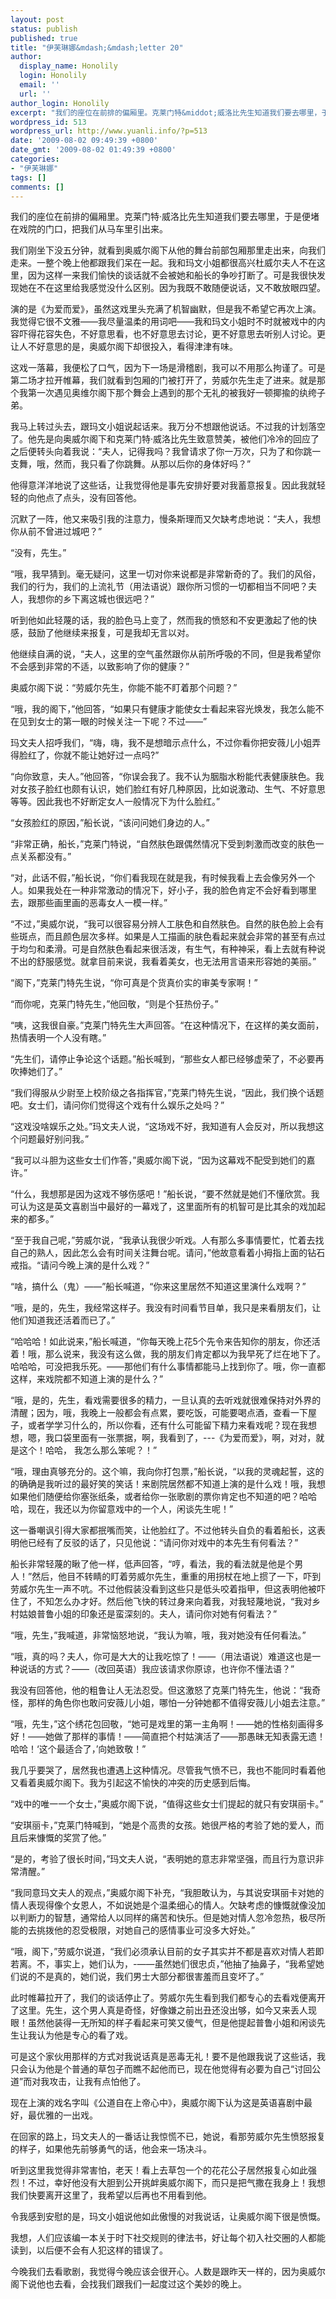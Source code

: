 ```yaml
---
layout: post
status: publish
published: true
title: "伊芙琳娜&mdash;&mdash;letter 20"
author:
  display_name: Honolily
  login: Honolily
  email: ''
  url: ''
author_login: Honolily
excerpt: "我们的座位在前排的偏厢里。克莱门特&middot;威洛比先生知道我们要去哪里，于是便堵在戏院的门口，把我们从马车里引出来。"
wordpress_id: 513
wordpress_url: http://www.yuanli.info/?p=513
date: '2009-08-02 09:49:39 +0800'
date_gmt: '2009-08-02 01:49:39 +0800'
categories:
- "伊芙琳娜"
tags: []
comments: []
---
```

<p>我们的座位在前排的偏厢里。克莱门特&middot;威洛比先生知道我们要去哪里，于是便堵在戏院的门口，把我们从马车里引出来。<a id="more"></a><a id="more-513"></a></p>
<p>我们刚坐下没五分钟，就看到奥威尔阁下从他的舞台前部包厢那里走出来，向我们走来。一整个晚上他都跟我们呆在一起。我和玛文小姐都很高兴杜威尔夫人不在这里，因为这样一来我们愉快的谈话就不会被她和船长的争吵打断了。可是我很快发现她在不在这里给我感觉没什么区别。因为我既不敢随便说话，又不敢放眼四望。</p>
<p>演的是《为爱而爱》，虽然这戏里头充满了机智幽默，但是我不希望它再次上演。我觉得它很不文雅&mdash;&mdash;我尽量温柔的用词吧&mdash;&mdash;我和玛文小姐时不时就被戏中的内容吓得花容失色，不好意思看，也不好意思去讨论，更不好意思去听别人讨论。更让人不好意思的是，奥威尔阁下却很投入，看得津津有味。</p>
<p>这戏一落幕，我便松了口气，因为下一场是滑稽剧，我可以不用那么拘谨了。可是第二场才拉开帷幕，我们就看到包厢的门被打开了，劳威尔先生走了进来。就是那个我第一次遇见奥维尔阁下那个舞会上遇到的那个无礼的被我好一顿揶揄的纨绔子弟。</p>
<p>我马上转过头去，跟玛文小姐说起话来。我万分不想跟他说话。不过我的计划落空了。他先是向奥威尔阁下和克莱门特&middot;威洛比先生致意赞美，被他们冷冷的回应了之后便转头向着我说：&ldquo;夫人，记得我吗？我曾请求了你一万次，只为了和你跳一支舞，哦，然而，我只看了你跳舞。从那以后你的身体好吗？&rdquo;</p>
<p>他得意洋洋地说了这些话，让我觉得他是事先安排好要对我蓄意报复。因此我就轻轻的向他点了点头，没有回答他。</p>
<p>沉默了一阵，他又来吸引我的注意力，慢条斯理而又欠缺考虑地说：&ldquo;夫人，我想你从前不曾进过城吧？&rdquo;</p>
<p>&ldquo;没有，先生。&rdquo;</p>
<p>&ldquo;哦，我早猜到。毫无疑问，这里一切对你来说都是非常新奇的了。我们的风俗，我们的行为，我们的上流礼节（用法语说）跟你所习惯的一切都相当不同吧？夫人，我想你的乡下离这城也很远吧？&rdquo;</p>
<p>听到他如此轻蔑的话，我的脸色马上变了，然而我的愤怒和不安更激起了他的快感，鼓励了他继续来报复，可是我却无言以对。</p>
<p>他继续自满的说，&ldquo;夫人，这里的空气虽然跟你从前所呼吸的不同，但是我希望你不会感到非常的不适，以致影响了你的健康？&rdquo;</p>
<p>奥威尔阁下说：&ldquo;劳威尔先生，你能不能不盯着那个问题？&rdquo;</p>
<p>&ldquo;哦，我的阁下，&rdquo;他回答，&ldquo;如果只有健康才能使女士看起来容光焕发，我怎么能不在见到女士的第一眼的时候关注一下呢？不过&mdash;&mdash;&rdquo;</p>
<p>玛文夫人招呼我们，&ldquo;嗨，嗨，我不是想暗示点什么，不过你看你把安薇儿小姐弄得脸红了，你就不能让她好过一点吗?&rdquo;</p>
<p>&ldquo;向你致意，夫人。&rdquo;他回答，&ldquo;你误会我了。我不认为胭脂水粉能代表健康肤色。我对女孩子脸红也颇有认识，她们脸红有好几种原因，比如说激动、生气、不好意思等等。因此我也不好断定女人一般情况下为什么脸红。&rdquo;</p>
<p>&ldquo;女孩脸红的原因，&rdquo;船长说，&ldquo;该问问她们身边的人。&rdquo;</p>
<p>&ldquo;非常正确，船长，&rdquo;克莱门特说，&ldquo;自然肤色跟偶然情况下受到刺激而改变的肤色一点关系都没有。&rdquo;</p>
<p>&ldquo;对，此话不假，&rdquo;船长说，&ldquo;你们看我现在就是我，有时候我看上去会像另外一个人。如果我处在一种非常激动的情况下，好小子，我的脸色肯定不会好看到哪里去，跟那些画里画的恶毒女人一模一样。&rdquo;</p>
<p>&ldquo;不过，&rdquo;奥威尔说，&ldquo;我可以很容易分辨人工肤色和自然肤色。自然的肤色脸上会有些斑点，而且颜色层次多样。如果是人工描画的肤色看起来就会非常的甚至有点过于均匀和柔滑。可是自然肤色看起来很活泼，有生气，有种神采，看上去就有种说不出的舒服感觉。就拿目前来说，我看着美女，也无法用言语来形容她的美丽。&rdquo;</p>
<p>&ldquo;阁下，&rdquo;克莱门特先生说，&ldquo;你可真是个货真价实的审美专家啊！&rdquo;</p>
<p>&ldquo;而你呢，克莱门特先生，&rdquo;他回敬，&ldquo;则是个狂热份子。&rdquo;</p>
<p>&ldquo;咦，这我很自豪。&rdquo;克莱门特先生大声回答。&ldquo;在这种情况下，在这样的美女面前，热情表明一个人没有瞎。&rdquo;</p>
<p>&ldquo;先生们，请停止争论这个话题。&rdquo;船长喊到，&ldquo;那些女人都已经够虚荣了，不必要再吹捧她们了。&rdquo;</p>
<p>&ldquo;我们得服从少尉至上校阶级之各指挥官，&rdquo;克莱门特先生说，&ldquo;因此，我们换个话题吧。女士们，请问你们觉得这个戏有什么娱乐之处吗？&rdquo;</p>
<p>&ldquo;这戏没啥娱乐之处。&rdquo;玛文夫人说，&ldquo;这场戏不好，我知道有人会反对，所以我想这个问题最好别问我。&rdquo;</p>
<p>&ldquo;我可以斗胆为这些女士们作答，&rdquo;奥威尔阁下说，&ldquo;因为这幕戏不配受到她们的嘉许。&rdquo;</p>
<p>&ldquo;什么，我想那是因为这戏不够伤感吧！&rdquo;船长说，&ldquo;要不然就是她们不懂欣赏。我可认为这是英文喜剧当中最好的一幕戏了，这里面所有的机智可是比其余的戏加起来的都多。&rdquo;</p>
<p>&ldquo;至于我自己呢，&rdquo;劳威尔说，&ldquo;我承认我很少听戏。人有那么多事情要忙，忙着去找自己的熟人，因此怎么会有时间关注舞台呢。请问，&rdquo;他故意看着小拇指上面的钻石戒指。&ldquo;请问今晚上演的是什么戏？&rdquo;</p>
<p>&ldquo;啥，搞什么（鬼）&mdash;&mdash;&rdquo;船长喊道，&ldquo;你来这里居然不知道这里演什么戏啊？&rdquo;</p>
<p>&ldquo;哦，是的，先生，我经常这样子。我没有时间看节目单，我只是来看朋友们，让他们知道我还活着而已了。&rdquo;</p>
<p>&ldquo;哈哈哈！如此说来，&rdquo;船长喊道，&ldquo;你每天晚上花5个先令来告知你的朋友，你还活着！哦，那么说来，我没有这么做，我的朋友们肯定都以为我早死了烂在地下了。哈哈哈，可没把我乐死。&mdash;&mdash;那他们有什么事情都能马上找到你了。哦，你一直都这样，来戏院都不知道上演的是什么？&rdquo;</p>
<p>&ldquo;哦，是的，先生，看戏需要很多的精力，一旦认真的去听戏就很难保持对外界的清醒；因为，哦，我晚上一般都会有点累，要吃饭，可能要喝点酒，查看一下屋子，或者学学习什么的，所以你看，还有什么可能留下精力来看戏呢？现在我想想，嗯，我口袋里面有一张票据，啊，我看到了，---《为爱而爱》，啊，对对，就是这个！哈哈， 我怎么那么笨呢？！&rdquo;</p>
<p>&ldquo;哦，理由真够充分的。这个嘛，我向你打包票，&rdquo;船长说，&ldquo;以我的灵魂起誓，这的的确确是我听过的最好笑的笑话！来剧院居然都不知道上演的是什么戏！哦，我想如果他们随便给你塞张纸条，或者给你一张歌剧的票你肯定也不知道的吧？哈哈哈，现在，我还以为你留意戏中的一个人，闲谈先生呢！&rdquo;</p>
<p>这一番嘲讽引得大家都抿嘴而笑，让他脸红了。不过他转头自负的看着船长，这表明他已经有了反驳的话了，只见他说：&ldquo;请问你对戏中的本先生有何看法？&rdquo;</p>
<p>船长非常轻蔑的瞅了他一样，低声回答，&ldquo;哼，看法，我的看法就是他是个男人！&rdquo;然后，他目不转睛的盯着劳威尔先生，重重的用拐杖在地上掼了一下，吓到劳威尔先生一声不吭。不过他假装没看到这些只是低头咬着指甲，但这表明他被吓住了，不知怎么办才好。然后他飞快的转过身来向着我，对我轻蔑地说，&ldquo;我对乡村姑娘普鲁小姐的印象还是蛮深刻的。夫人，请问你对她有何看法？&rdquo;</p>
<p>&ldquo;哦，先生，&rdquo;我喊道，非常恼怒地说，&ldquo;我认为嘛，哦，我对她没有任何看法。&rdquo;</p>
<p>&ldquo;哦，真的吗？夫人，你可是大大的让我吃惊了！&mdash;&mdash;（用法语说）难道这也是一种说话的方式？&mdash;&mdash;（改回英语）我应该请求你原谅，也许你不懂法语？&rdquo;</p>
<p>我没有回答他，他的粗鲁让人无法忍受。但这激怒了克莱门特先生，他说：&ldquo;我奇怪，那样的角色你也敢问安薇儿小姐，哪怕一分钟她都不值得安薇儿小姐去注意。&rdquo;</p>
<p>&ldquo;哦，先生，&rdquo;这个绣花包回敬，&ldquo;她可是戏里的第一主角啊！&mdash;&mdash;她的性格刻画得多好！&mdash;&mdash;她做了那样的事情！&mdash;&mdash;简直把个村姑演活了&mdash;&mdash;那愚昧无知表露无遗！哈哈！&lsquo;这个最适合了，&rsquo;向她致敬！&rdquo;</p>
<p>我几乎要哭了，居然我也遭遇上这种情况。尽管我气愤不已，我也不能同时看着他又看着奥威尔阁下。我为引起这不愉快的冲突的历史感到后悔。</p>
<p>&ldquo;戏中的唯一一个女士，&rdquo;奥威尔阁下说，&ldquo;值得这些女士们提起的就只有安琪丽卡。&rdquo;</p>
<p>&ldquo;安琪丽卡，&rdquo;克莱门特喊到，&ldquo;她是个高贵的女孩。她很严格的考验了她的爱人，而且后来慷慨的奖赏了他。&rdquo;</p>
<p>&ldquo;是的，考验了很长时间，&rdquo;玛文夫人说，&ldquo;表明她的意志非常坚强，而且行为意识非常清醒。&rdquo;</p>
<p>&ldquo;我同意玛文夫人的观点，&rdquo;奥威尔阁下补充，&ldquo;我胆敢认为，与其说安琪丽卡对她的情人表现得像个女恩人，不如说她是个温柔细心的情人。欠缺考虑的慷慨就像没加以判断力的智慧，通常给人以同样的痛苦和快乐。但是她对情人忽冷忽热，极尽所能的去挑拨他的忍受极限，对她自己的感情事业可没多大好处。&rdquo;</p>
<p>&ldquo;哦，阁下，&rdquo;劳威尔说道，&ldquo;我们必须承认目前的女子其实并不都是喜欢对情人若即若离。不，事实上，她们认为，-&mdash;&mdash;虽然她们很忠贞，&rdquo;他抽了抽鼻子，&ldquo;我希望她们说的不是真的，她们说，我们男士大部分都很害羞而且变坏了。&rdquo;</p>
<p>此时帷幕拉开了，我们的谈话停止了。劳威尔先生看到我们都专心的去看戏便离开了这里。先生，这个男人真是奇怪，好像嫌之前出丑还没出够，如今又来丢人现眼！虽然他装得一无所知的样子看起来可笑又傻气，但是他提起普鲁小姐和闲谈先生让我认为他是专心的看了戏。</p>
<p>可是这个家伙用那样的方式对我说话真是恶毒无礼！要不是他跟我说了这些话，我只会认为他是个普通的草包子而瞧不起他而已，现在他觉得有必要为自己&ldquo;讨回公道&rdquo;而对我攻击，让我有点怕他了。</p>
<p>现在上演的戏名字叫《公道自在上帝心中》，奥威尔阁下认为这是英语喜剧中最好，最优雅的一出戏。</p>
<p>在回家的路上，玛文夫人的一番话让我惊慌不已，她说，看那劳威尔先生愤怒报复的样子，如果他先前够勇气的话，他会来一场决斗。</p>
<p>听到这里我觉得非常害怕，老天！看上去草包一个的花花公子居然报复心如此强烈！不过，幸好他没有大胆到公开挑衅奥威尔阁下，而只是把气撒在我身上！我想我们快要离开这里了，我希望以后再也不用看到他。</p>
<p>令我感到安慰的是，玛文小姐说他如此傲慢的对我说话，让奥威尔阁下很是愤慨。</p>
<p>我想，人们应该编一本关于时下社交规则的律法书，好让每个初入社交圈的人都能读到，以后便不会有人犯这样的错误了。</p>
<p>今晚我们去看歌剧，我觉得今晚应该会很开心。人数是跟昨天一样的，因为奥威尔阁下说他也去看，会找我们跟我们一起度过这个美妙的晚上。</p>
